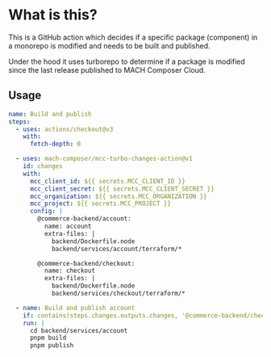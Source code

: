 # What is this?

This is a GitHub action which decides if a specific package (component) in a
monorepo is modified and needs to be built and published.

Under the hood it uses turborepo to determine if a package is modified since
the last release published to MACH Composer Cloud.

## Usage

```yaml
name: Build and publish
steps:
  - uses: actions/checkout@v3
    with:
      fetch-depth: 0

  - uses: mach-composer/mcc-turbo-changes-action@v1
    id: changes
    with:
      mcc_client_id: ${{ secrets.MCC_CLIENT_ID }}
      mcc_client_secret: ${{ secrets.MCC_CLIENT_SECRET }}
      mcc_organization: ${{ secrets.MCC_ORGANIZATION }}
      mcc_project: ${{ secrets.MCC_PROJECT }}
      config: |
        @commerce-backend/account:
          name: account
          extra-files: |
            backend/Dockerfile.node
            backend/services/account/terraform/*

        @commerce-backend/checkout:
          name: checkout
          extra-files: |
            backend/Dockerfile.node
            backend/services/checkout/terraform/*

  - name: Build and publish account
    if: contains(steps.changes.outputs.changes, '@commerce-backend/checkout')
    run: |
      cd backend/services/account
      pnpm build
      pnpm publish
```

